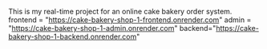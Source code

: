 This is my real-time project for an online cake bakery order system.
frontend = "https://cake-bakery-shop-1-frontend.onrender.com"
admin = "https://cake-bakery-shop-1-admin.onrender.com"
backend="https://cake-bakery-shop-1-backend.onrender.com"
